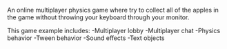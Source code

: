 An online multiplayer physics game where try to collect all of the apples in the game without throwing your keyboard through your monitor.

This game example includes:
-Multiplayer lobby
-Multiplayer chat
-Physics behavior
-Tween behavior
-Sound effects
-Text objects